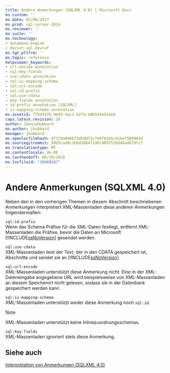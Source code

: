 ```yaml
---
title: Andere Anmerkungen (SQLXML 4.0) | Microsoft Docs
ms.custom: ''
ms.date: 03/06/2017
ms.prod: sql-server-2014
ms.reviewer: ''
ms.suite: ''
ms.technology:
- database-engine
- docset-sql-devref
ms.tgt_pltfrm: ''
ms.topic: reference
helpviewer_keywords:
- url-encode annotation
- sql:key-fields
- use-cdata annotation
- sql:is-mapping-schema
- sql:url-encode
- sql:id-prefix
- sql:use-cdata
- key-fields annotation
- id-prefix annotation [SQLXML]
- is-mapping-schema annotation
ms.assetid: f7b4d37b-d6d3-4ac3-b2fd-a0b534a924e4
caps.latest.revision: 20
author: JennieHubbard
ms.author: jhubbard
manager: jhubbard
ms.openlocfilehash: 9f379a046b73dbd073c7e0f01b5c41be7589964d
ms.sourcegitcommit: 5dd5cad0c1bbd308471d6c885f516948ad67dfcf
ms.translationtype: MT
ms.contentlocale: de-DE
ms.lasthandoff: 06/19/2018
ms.locfileid: "36060247"
---
```

# <a name="other-annotations-sqlxml-40"></a>Andere Anmerkungen (SQLXML 4.0)
  Neben den in den vorherigen Themen in diesem Abschnitt beschriebenen Anmerkungen interpretiert XML-Massenladen diese anderen Anmerkungen folgendermaßen:  
  
 `sql:id-prefix`  
 Wenn das Schema Präfixe für die XML-Daten festlegt, entfernt XML-Massenladen die Präfixe, bevor die Daten an Microsoft [!INCLUDE[ssNoVersion](../../../includes/ssnoversion-md.md)] gesendet werden.  
  
 `sql:use-cdata`  
 XML-Massenladen liest der Text, der in den CDATA gespeichert ist, Abschnitte und sendet sie an [!INCLUDE[ssNoVersion](../../../includes/ssnoversion-md.md)].  
  
 `sql:url-encode`  
 XML-Massenladen unterstützt diese Anmerkung nicht. Eine in der XML-Dateneingabe angegebene URL wird beispielsweise von XML-Massenladen an diesem Speicherort nicht gelesen, sodass sie in der Datenbank gespeichert werden kann.  
  
 `sql:is-mapping-schema`  
 XML-Massenladen unterstützt weder diese Anmerkung noch `sql:id`.  
  
> [!NOTE]  
>  XML-Massenladen unterstützt keine Inlinezuordnungsschemas.  
  
 `sql:key-fields`  
 XML-Massenladen ignoriert stets diese Anmerkung.  
  
## <a name="see-also"></a>Siehe auch  
 [Interpretation von Anmerkungen &#40;SQLXML 4.0&#41;](annotation-interpretation-sqlxml-4-0.md)  
  
  